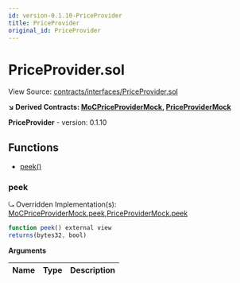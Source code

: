 ```yaml
---
id: version-0.1.10-PriceProvider
title: PriceProvider
original_id: PriceProvider
---
```


# PriceProvider.sol

View Source: [contracts/interfaces/PriceProvider.sol](../../contracts/interfaces/PriceProvider.sol)

**↘ Derived Contracts: [MoCPriceProviderMock](MoCPriceProviderMock.md), [PriceProviderMock](PriceProviderMock.md)**

**PriceProvider** - version: 0.1.10

## Functions

- [peek()](#peek)

### peek

⤿ Overridden Implementation(s): [MoCPriceProviderMock.peek](MoCPriceProviderMock.md#peek),[PriceProviderMock.peek](PriceProviderMock.md#peek)

```js
function peek() external view
returns(bytes32, bool)
```

**Arguments**

| Name        | Type           | Description  |
| ------------- |------------- | -----|

